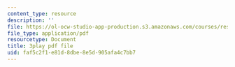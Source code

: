 ```yaml
---
content_type: resource
description: ''
file: https://ol-ocw-studio-app-production.s3.amazonaws.com/courses/res-ll-005-mathematics-of-big-data-and-machine-learning-january-iap-2020/faf5c2f1e81d8dbe8e5d905afa4c7bb7_mbr667kATEg.pdf
file_type: application/pdf
resourcetype: Document
title: 3play pdf file
uid: faf5c2f1-e81d-8dbe-8e5d-905afa4c7bb7
---
```

